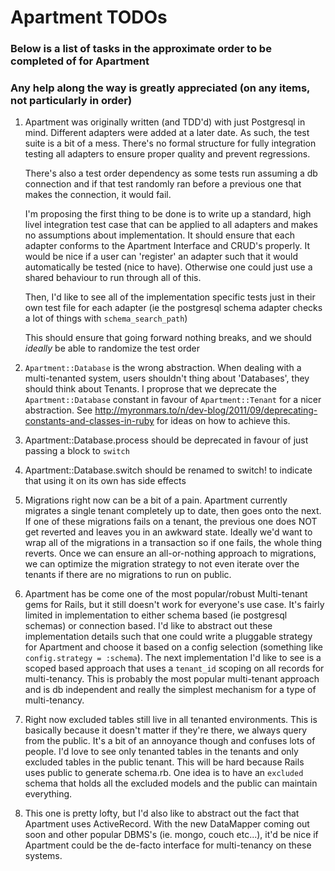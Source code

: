 # Apartment TODOs

### Below is a list of tasks in the approximate order to be completed of for Apartment
### Any help along the way is greatly appreciated (on any items, not particularly in order)

1.  Apartment was originally written (and TDD'd) with just Postgresql in mind. Different adapters were added at a later date.
    As such, the test suite is a bit of a mess. There's no formal structure for fully integration testing all adapters to ensure
    proper quality and prevent regressions.

    There's also a test order dependency as some tests run assuming a db connection and if that test randomly ran before a previous
    one that makes the connection, it would fail.

    I'm proposing the first thing to be done is to write up a standard, high livel integration test case that can be applied to all adapters
    and makes no assumptions about implementation. It should ensure that each adapter conforms to the Apartment Interface and CRUD's properly.
    It would be nice if a user can 'register' an adapter such that it would automatically be tested (nice to have). Otherwise one could just use
    a shared behaviour to run through all of this.

    Then, I'd like to see all of the implementation specific tests just in their own test file for each adapter (ie the postgresql schema adapter checks a lot of things with `schema_search_path`)

    This should ensure that going forward nothing breaks, and we should *ideally* be able to randomize the test order

2.  `Apartment::Database` is the wrong abstraction. When dealing with a multi-tenanted system, users shouldn't thing about 'Databases', they should
    think about Tenants. I proprose that we deprecate the `Apartment::Database` constant in favour of `Apartment::Tenant` for a nicer abstraction. See
    http://myronmars.to/n/dev-blog/2011/09/deprecating-constants-and-classes-in-ruby for ideas on how to achieve this.

4.  Apartment::Database.process should be deprecated in favour of just passing a block to `switch`
5.  Apartment::Database.switch should be renamed to switch! to indicate that using it on its own has side effects

6.  Migrations right now can be a bit of a pain. Apartment currently migrates a single tenant completely up to date, then goes onto the next. If one of these
    migrations fails on a tenant, the previous one does NOT get reverted and leaves you in an awkward state. Ideally we'd want to wrap all of the migrations in
    a transaction so if one fails, the whole thing reverts. Once we can ensure an all-or-nothing approach to migrations, we can optimize the migration strategy
    to not even iterate over the tenants if there are no migrations to run on public.

7.  Apartment has be come one of the most popular/robust Multi-tenant gems for Rails, but it still doesn't work for everyone's use case. It's fairly limited in implementation to either schema based (ie postgresql schemas) or connection based. I'd like to abstract out these implementation details such that one could write a pluggable strategy for Apartment and choose it based on a config selection (something like `config.strategy = :schema`). The next implementation I'd like to see is a scoped based approach that uses a `tenant_id` scoping on all records for multi-tenancy. This is probably the most popular multi-tenant approach and is db independent and really the simplest mechanism for a type of multi-tenancy.

8.  Right now excluded tables still live in all tenanted environments. This is basically because it doesn't matter if they're there, we always query from the public.
    It's a bit of an annoyance though and confuses lots of people. I'd love to see only tenanted tables in the tenants and only excluded tables in the public tenant.
    This will be hard because Rails uses public to generate schema.rb. One idea is to have an `excluded` schema that holds all the excluded models and the public can
    maintain everything.

9.  This one is pretty lofty, but I'd also like to abstract out the fact that Apartment uses ActiveRecord. With the new DataMapper coming out soon and other popular
    DBMS's (ie. mongo, couch etc...), it'd be nice if Apartment could be the de-facto interface for multi-tenancy on these systems.
